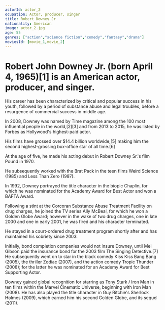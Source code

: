 ```yaml
---
actorId: actor_2
ocupation: Actor, producer, singer
title: Robert Downey Jr
nationality: American
image: actor_2.jpg
age: 55
genres: ["action","science fiction","comedy","fantasy","drama"]
moviesId: [movie_1,movie_2]
---
```


# Robert John Downey Jr. (born April 4, 1965)[1] is an American actor, producer, and singer.
His career has been characterized by critical and popular success in his youth, followed by a period of substance abuse and legal troubles, before a resurgence of commercial success in middle age.

In 2008, Downey was named by Time magazine among the 100 most influential people in the world,[2][3] and from 2013 to 2015, he was listed by Forbes as Hollywood's highest-paid actor.

His films have grossed over $14.4 billion worldwide,[5] making him the second highest-grossing box-office star of all time.[6]

At the age of five, he made his acting debut in Robert Downey Sr.'s film Pound in 1970.

He subsequently worked with the Brat Pack in the teen films Weird Science (1985) and Less Than Zero (1987).

In 1992, Downey portrayed the title character in the biopic Chaplin, for which he was nominated for the Academy Award for Best Actor and won a BAFTA Award.

Following a stint at the Corcoran Substance Abuse Treatment Facility on drug charges, he joined the TV series Ally McBeal, for which he won a Golden Globe Award; however in the wake of two drug charges, one in late 2000 and one in early 2001, he was fired and his character terminated.

He stayed in a court-ordered drug treatment program shortly after and has maintained his sobriety since 2003.

Initially, bond completion companies would not insure Downey, until Mel Gibson paid the insurance bond for the 2003 film The Singing Detective.[7] He subsequently went on to star in the black comedy Kiss Kiss Bang Bang (2005), the thriller Zodiac (2007), and the action comedy Tropic Thunder (2008); for the latter he was nominated for an Academy Award for Best Supporting Actor.

Downey gained global recognition for starring as Tony Stark / Iron Man in ten films within the Marvel Cinematic Universe, beginning with Iron Man (2008). He has also played the title character in Guy Ritchie's Sherlock Holmes (2009), which earned him his second Golden Globe, and its sequel (2011).
